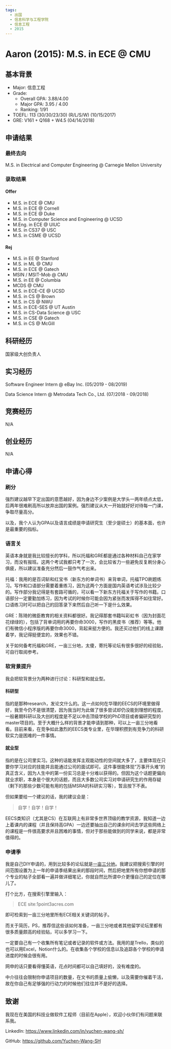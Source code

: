 ```yaml
---
tags:
  - 出国
  - 信息科学与工程学院
  - 信息工程
  - 2015
---
```


# Aaron (2015): M.S. in ECE @ CMU

## 基本背景

- Major: 信息工程
- Grade:
  - Overall GPA: 3.88/4.00
  - Major GPA: 3.95 / 4.00 
  - Ranking: 1/91
- TOEFL: 113 (30/30/23/30) (R/L/S/W) (10/15/2017)
- GRE: V161 + Q168 + W4.5 (04/14/2018)

## 申请结果

### 最终去向

M.S. in Electrical and Computer Engineering @ Carnegie Mellon University

### 录取结果

#### Offer

  - M.S. in ECE @ CMU
  - M.S. in ECE @ Cornell
  - ​M.S. in ECE @ Duke
  - M.S. in Computer Science and Engineering @ UCSD
  - M.Eng. in ECE @ UIUC
  - M.S. in CS37 @ USC
  - M.S. in CSME @ UCSD

#### Rej

  - M.S. in EE @ Stanford
  - ​M.S. in ML @ CMU
  - M.S. in ECE @ Gatech
  - MSIN / MSIT-Mob @ CMU
  - M.S. in EE @ Columbia
  - MCDS @ CMU
  - M.S. in ECE-CE @ UCSD
  - M.S. in CS @ Brown
  - M.S. in CS @ NWU
  - M.S. in ECE-SES @ UT Austin
  - M.S. in CS-Data Science @ USC
  - M.S. in CSE @ Gatech
  - M.S. in CS @ McGill
## 科研经历

国家级大创负责人

## 实习经历

Software Engineer Intern @ eBay Inc. (05/2019 - 08/2019)

Data Science Intern @ Metrodata Tech Co., Ltd. (07/2018 - 09/2018)

## 竞赛经历

N/A

## 创业经历

N/A

## 申请心得

### 刷分

强烈建议越早下定出国的意愿越好，因为身边不少案例是大学头一两年绩点太低，后两年很难刷高所以放弃出国的案例。强烈建议从大一开始就好好对待每一门课，争取尽量高分。

以及，我个人认为GPA以及语言成绩是申请研究生（至少是硕士）的基本面，也许是最重要的指标。

### 语言关

英语本身就是我比较擅长的学科，所以托福和GRE都是通过各种材料自己在家学习，而没有报班。这两个考试我都只考了一次，会比较省力一些避免反复刷分身心俱疲，所以建议准备充分然后一鼓作气考出来。

托福：我用的是百词斩和红宝书（新东方的单词书）来背单词，托福TPO刷题练习。写作和口语部分需要着重练习，因为这两个方面是国内英语考试涉及比较少的。写作部分我记得是有套路可循的，可以看一下新东方托福关于写作的书籍。口语部分一定要勤加练习，因为考试的时候你可能会因为紧张而发挥得不如往常好。口语练习时可以把自己的回答录下来然后自己听一下是什么效果。

GRE：陈琦的微臣教育的相关资料都很好。我记得那套书籍叫彩虹书（因为封面花花绿绿的），包括了背单词用的再要你命3000，写作的黑皮书（推荐）等等。他们有微信小程序版的再要你命3000，背起来挺方便的。我还买过他们的线上课跟着学，我记得挺便宜的，效果也不错。

关于如何备考托福和GRE，一亩三分地，太傻，寄托等论坛有很多很好的经验贴，可自行取阅参考。

### 软背景提升

我会把软背景分为两种进行讨论：科研型和就业型。

#### 科研型

指的是那种research，发论文什么的。这一点如何在华理的EECS的环境里做得好，我至今仍不是很清楚，因为我当时为此做了很多尝试却仍没能到理想的程度。一般暑期科研以及大创的程度是不足以冲击顶级学校的PhD项目或者偏研究型的master项目的。至于大概什么样的背景才能申请到那种，可以上一亩三分地看看。目前来看，在竞争如此激烈的EECS类专业里，在华理积攒到有竞争力的科研软实力是困难的一件事情。

#### 就业型

指的是在公司里实习。这种的话能发挥主观能动性的空间就大多了，主要体现在只要你学习对应的技能并且能通过公司的面试即可。这件事很能体现“万事开头难”的真正含义，因为人生中的第一份实习总是十分难以获得的。但因为这个话题更偏向就业求职，本身是个很大的话题，而且大多数公司实习对申请研究生的作用存疑（剩下的那些少数可能有用的包括MSRA的科研实习等），暂且按下不表。

但如果要给一个建议的话，我的建议会是：

> 自学！自学！自学！

EECS类知识（尤其是CS）在互联网上有非常多世界顶级的教学资源，我知道一边上着课内的课程（并且保持高GPA）一边还要抽出自己的课余时间去学这些网络上的课程是一件很高要求并且困难的事情，但对于那些能做到的同学来说，都是非常值得的。

### 申请季

我是自己DIY申请的，用到比较多的论坛就是[一亩三分地](https://www.1point3acres.com/bbs/)。我建议把搜索引擎的时间范围设置为上一年的申请季结果出来的那段时间，然后把地里所有你想申请的那个专业的帖子全部看一遍并做详细笔记，你就自然比所谓中介更懂自己的定位在哪儿了。

打个比方，在搜索引擎里输入：

> ECE site:1point3acres.com

即可检索到一亩三分地里所有ECE相关关键词的帖子。

而关于简历，PS，推荐信这些该如何准备，一亩三分地或者其他留学论坛里都有很多质量颇高的经验贴，可以多学习一下。

一定要自己有一个收集所有笔记或者记录的软件或方法。我用的是Trello，类似的也可以用Excel，Notion什么的。在收集各个学校的信息以及追踪各个学校的申请进度的时候会很有用。

网申的话只要看得懂英语，花点时间都可以自己填好的，没有难度的。

中介往往会限制你申请项目的数量，在文书的质量上偷懒，以及需要你催着干活，故在你自己有足够强的行动力的时候他们往往并不是好的选择。

## 致谢

我现在在美国的科技业做软件工程师（目前在Apple），欢迎小伙伴们有问题来联系我。

LinkedIn: https://www.linkedin.com/in/yuchen-wang-sh/

GitHub: https://github.com/Yuchen-Wang-SH